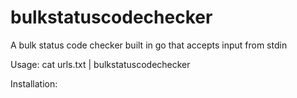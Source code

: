# bulkstatuscodechecker
A bulk status code checker built in go that accepts input from stdin

Usage:
cat urls.txt | bulkstatuscodechecker

Installation:
